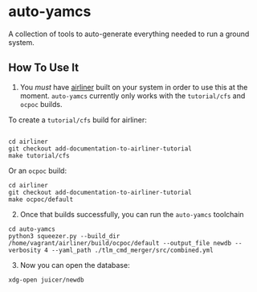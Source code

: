 # auto-yamcs
A collection of tools to auto-generate everything needed to run a ground system.

## How To Use It

1.  You *must* have [airliner](https://github.com/WindhoverLabs/airliner.git)  built on your system in order to use this at the moment. `auto-yamcs` currently only works with the `tutorial/cfs` and `ocpoc` builds.

To create a `tutorial/cfs` build for airliner:
```

cd airliner
git checkout add-documentation-to-airliner-tutorial
make tutorial/cfs
``` 
Or an `ocpoc` build:

```
cd airliner
git checkout add-documentation-to-airliner-tutorial
make ocpoc/default 
```


2. Once that builds successfully, you can run the `auto-yamcs` toolchain
```
cd auto-yamcs
python3 squeezer.py --build_dir /home/vagrant/airliner/build/ocpoc/default --output_file newdb --verbosity 4 --yaml_path ./tlm_cmd_merger/src/combined.yml

```

3. Now you can open the database:
```
xdg-open juicer/newdb

```